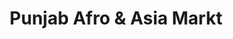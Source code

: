 ---
title: "Punjab Afro & Asia Markt"
url: /leonberg/punjab-afro-und-asia-markt/
shop: Lebensmittel
---